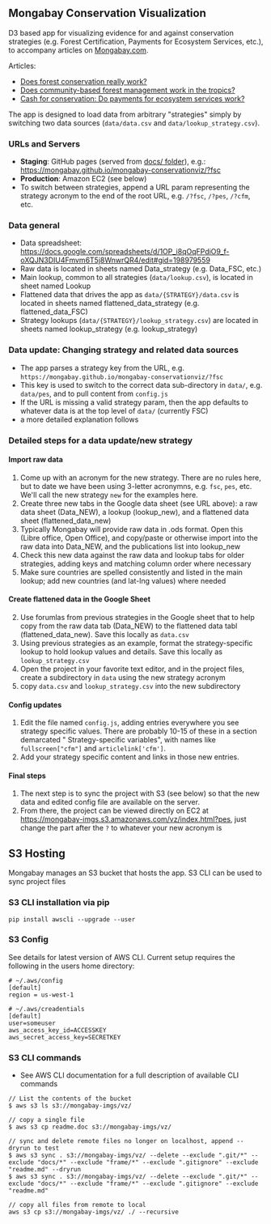 ## Mongabay Conservation Visualization

D3 based app for visualizing evidence for and against conservation strategies (e.g. Forest Certification, Payments for Ecosystem Services, etc.), to accompany articles on [Mongabay.com](mongabay.com).

Articles: 
* [Does forest conservation really work?](https://news.mongabay.com/2017/09/does-forest-certification-really-work/)
* [Does community-based forest management work in the tropics?](https://news.mongabay.com/2017/11/does-community-based-forest-management-work-in-the-tropics/)
* [Cash for conservation: Do payments for ecosystem services work?](https://news.mongabay.com/2017/10/cash-for-conservation-do-payments-for-ecosystem-services-work/)

The app is designed to load data from arbitrary "strategies" simply by switching two data sources (`data/data.csv` and `data/lookup_strategy.csv`). 

### URLs and Servers
* **Staging**: GitHub pages (served from [docs/ folder](https://help.github.com/articles/configuring-a-publishing-source-for-github-pages/#publishing-your-github-pages-site-from-a-docs-folder-on-your-master-branch)), e.g.: https://mongabay.github.io/mongabay-conservationviz/?fsc
* **Production**: Amazon EC2 (see below)
* To switch between strategies, append a URL param representing the strategy acronym to the end of the root URL, e.g. `/?fsc`, `/?pes`, `/?cfm`, etc. 

### Data general
* Data spreadsheet: https://docs.google.com/spreadsheets/d/1OP_i8qOqFPdiO9_f-oXQJN3DIU4Fmvm6T5j8WnwrQR4/edit#gid=198979559
* Raw data is located in sheets named Data_strategy (e.g. Data_FSC, etc.)
* Main lookup, common to all strategies (`data/lookup.csv`), is located in sheet named Lookup
* Flattened data that drives the app as `data/{STRATEGY}/data.csv` is located in sheets named flattened_data_strategy (e.g. flattened_data_FSC)
* Strategy lookups (`data/{STRATEGY}/lookup_strategy.csv`) are located in sheets named lookup_strategy (e.g. lookup_strategy)

### Data update: Changing strategy and related data sources
* The app parses a strategy key from the URL, e.g. `https://mongabay.github.io/mongabay-conservationviz/?fsc`
* This key is used to switch to the correct data sub-directory in `data/`, e.g. `data/pes`, and to pull content from `config.js`
* If the URL is missing a valid strategy param, then the app defaults to whatever data is at the top level of `data/` (currently FSC)
* a more detailed explanation follows

### Detailed steps for a data update/new strategy

#### Import raw data
1. Come up with an acronym for the new strategy. There are no rules here, but to date we have been using 3-letter acronymns, e.g. `fsc`, `pes`, etc. We'll call the new strategy `new` for the examples here.
2. Create three new tabs in the Google data sheet (see URL above): a raw data sheet (Data_NEW), a lookup (lookup_new), and a flattened data sheet (flattened_data_new)
3. Typically Mongabay will provide raw data in .ods format. Open this (Libre office, Open Office), and copy/paste or otherwise import into the raw data into Data_NEW, and the publications list into lookup_new
4. Check this new data against the raw data and lookup tabs for older strategies, adding keys and matching column order where necessary
5. Make sure countries are spelled consistently and listed in the main lookup; add new countries (and lat-lng values) where needed

#### Create flattened data in the Google Sheet
2. Use forumlas from previous strategies in the Google sheet that to help copy from the raw data tab (Data_NEW) to the flattened data tabl (flattened_data_new). Save this locally as `data.csv`
3. Using previous strategies as an example, format the strategy-specific lookup to hold lookup values and details. Save this locally as `lookup_strategy.csv` 
4. Open the project in your favorite text editor, and in the project files, create a subdirectory in `data` using the new strategy acronym
5. copy `data.csv` and `lookup_strategy.csv` into the new subdirectory

#### Config updates
1. Edit the file named `config.js`, adding entries everywhere you see strategy specific values. There are probably 10-15 of these in a section demarcated " Strategy-specific variables", with names like `fullscreen["cfm"]` and `articlelink['cfm']`. 
2. Add your strategy specific content and links in those new entries. 

#### Final steps
1. The next step is to sync the project with S3 (see below) so that the new data and edited config file are available on the server. 
2. From there, the project can be viewed directly on EC2 at https://mongabay-imgs.s3.amazonaws.com/vz/index.html?pes, just change the part after the `?` to whatever your new acronym is 

## S3 Hosting
Mongabay manages an S3 bucket that hosts the app. S3 CLI can be used to sync project files 

### S3 CLI installation via pip  
`pip install awscli --upgrade --user`

### S3 Config
See details for latest version of AWS CLI. Current setup requires the following in the users home directory:
```
# ~/.aws/config
[default]
region = us-west-1
```
```
# ~/.aws/creadentials
[default]
user=someuser
aws_access_key_id=ACCESSKEY
aws_secret_access_key=SECRETKEY
```
### S3 CLI commands

* See AWS CLI documentation for a full description of available CLI commands 

```
// List the contents of the bucket
$ aws s3 ls s3://mongabay-imgs/vz/
```

```
// copy a single file
$ aws s3 cp readme.doc s3://mongabay-imgs/vz/
```

```
// sync and delete remote files no longer on localhost, append --dryrun to test
$ aws s3 sync . s3://mongabay-imgs/vz/ --delete --exclude ".git/*" --exclude "docs/*" --exclude "frame/*" --exclude ".gitignore" --exclude "readme.md" --dryrun 
$ aws s3 sync . s3://mongabay-imgs/vz/ --delete --exclude ".git/*" --exclude "docs/*" --exclude "frame/*" --exclude ".gitignore" --exclude "readme.md"
```

``` 
// copy all files from remote to local
aws s3 cp s3://mongabay-imgs/vz/ ./ --recursive 
```